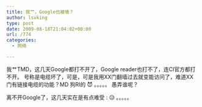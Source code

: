 ```yaml
---
title: 我艹，Google也被墙？
author: lsvking
type: post
date: 2009-08-18T21:04:02+00:00
url: /774
categories:
  - 网络

---
```

我艹TMD，这几天Google都打不开了，Google reader也打不了，连CI官方都打不开。 号称是电缆坏了，可是，可是我用XX门翻墙过去就变能访问了，难道XX门有链接电缆的功能？MD 狗RI的 😈 。。。。。 愚弄谁呢？

离不开Google了，这几天实在是有点难受 : 😥 。。。。。